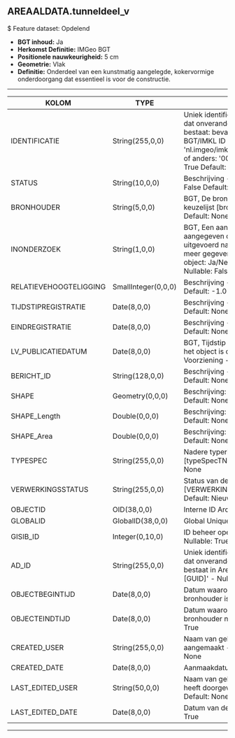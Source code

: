 ## AREAALDATA.tunneldeel_v

$ Feature dataset: Opdelend

* __BGT inhoud:__ Ja
* __Herkomst Definitie:__ IMGeo BGT 
* __Positionele nauwkeurigheid:__ 5 cm
* __Geometrie:__ Vlak
* __Definitie:__ Onderdeel van een kunstmatig aangelegde, kokervormige onderdoorgang dat essentieel is voor de constructie. 

***

|KOLOM                              |TYPE          	        |DEFINITIE|
|------                          	|----          	        |-----    |
|IDENTIFICATIE                      |String(255,0,0)        |Uniek identificatienummer voor het object dat onveranderlijk is zolang het object bestaat: bevat indien van toepassing BGT/IMKL ID in format 'nl.imgeo/imkl.bronhouderscode.LokaalID' of anders: '00000'.LokaalID - Nullable: True Default: None|
|STATUS                             |String(10,0,0)         |Beschrijving - keuzelijst [status] Nullable: False Default: :bestaand|
|BRONHOUDER                         |String(5,0,0)          |BGT, De bronhoudercode van het object, keuzelijst [bronhouder] - Nullable: False Default: None|
|INONDERZOEK                        |String(1,0,0)          |BGT, Een aanduiding waarmee wordt aangegeven dat een onderzoek wordt uitgevoerd naar de juistheid van een of meer gegevens van het betreffende object: Ja/Nee, keuzelijst [jaNee] Nullable: False Default: N|
|RELATIEVEHOOGTELIGGING             |SmallInteger(0,0,0)    |Beschrijving - keuzelijst [] Nullable: False Default: -1.0|
|TIJDSTIPREGISTRATIE                |Date(8,0,0)            |Beschrijving - keuzelijst [] Nullable: True Default: None|
|EINDREGISTRATIE                    |Date(8,0,0)            |Beschrijving - keuzelijst [] Nullable: True Default: None|
|LV_PUBLICATIEDATUM                 |Date(8,0,0)            |BGT, Tijdstip waarop deze instantie van het object is opgenomen in de Landelijke Voorziening - Nullable: True|
|BERICHT_ID                         |String(128,0,0)        |Beschrijving - keuzelijst [] Nullable: True Default: None|
|SHAPE                              |Geometry(0,0,0)        |Beschrijving: - keuzelijst [] Nullable: True Default: None|
|SHAPE_Length                       |Double(0,0,0)          |Beschrijving: - keuzelijst [] Nullable: True Default: None|
|SHAPE_Area                         |Double(0,0,0)          |Beschrijving: - keuzelijst [] Nullable: True Default: None|
|TYPESPEC                            |String(255,0,0)    |Nadere typering van het object, keuzelijst [typeSpecTND] - Nullable: True Default: None|
|VERWERKINGSSTATUS                   |String(255,0,0)    |Status van de gegevens, keuzelijst [VERWERKINGSSTATUS] - Nullable: False Default: Nieuw|
|OBJECTID                            |OID(38,0,0)        |Interne ID ArcGIS - Nullable: False|
|GLOBALID                            |GlobalID(38,0,0)   |Global Unique Identifier - Nullable: False|
|GISIB_ID                            |Integer(0,10,0)    |ID beheer openbare ruimte (GISIB) - Nullable: True|
|AD_ID                               |String(255,0,0)    |Uniek identificatienummer voor het object dat onveranderlijk is zolang het object bestaat in Areaaldata: in format 'AD.[GUID]' - Nullable: False Default: None|
|OBJECTBEGINTIJD                     |Date(8,0,0)        |Datum waarop het object bij de bronhouder is ontstaan - Nullable: True|
|OBJECTEINDTIJD                      |Date(8,0,0)        |Datum waarop het object bij de bronhouder niet meer geldig is - Nullable: True|
|CREATED_USER                        |String(255,0,0)    |Naam van gebruiker die de rij heeft aangemaakt - Nullable: True Default: None|
|CREATED_DATE                        |Date(8,0,0)        |Aanmaakdatum - Nullable: True|
|LAST_EDITED_USER                    |String(50,0,0)     |Naam van gebruiker die de laatste mutatie heeft doorgevoerd - Nullable: True Default: None|
|LAST_EDITED_DATE                    |Date(8,0,0)        |Datum van de laatste mutatie - Nullable: True|

***
